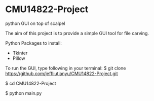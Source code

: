 # CMU14822-Project
python GUI on top of scalpel

The aim of this project is to provide a simple GUI tool for file carving.

Python Packages to install:
- Tkinter
- Pillow

To run the GUI, type following in your terminal:
$ git clone https://github.com/jeffliutianyu/CMU14822-Project.git

$ cd CMU14822-Project

$ python main.py
